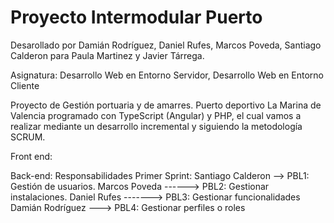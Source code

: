 # Proyecto Intermodular Puerto

Desarollado por Damián Rodríguez, Daniel Rufes, Marcos Poveda, Santiago Calderon para Paula Martinez y Javier Tárrega.

Asignatura: Desarrollo Web en Entorno Servidor, Desarrollo Web en Entorno Cliente

Proyecto de Gestión portuaria y de amarres. Puerto deportivo La Marina de Valencia programado con TypeScript (Angular) y PHP, el cual vamos a realizar mediante un desarrollo incremental y siguiendo la metodología SCRUM.

Front end:


Back-end:
  Responsabilidades Primer Sprint:
  Santiago Calderon --> PBL1: Gestión de usuarios.
  Marcos Poveda ------> PBL2: Gestionar instalaciones.
  Daniel Rufes -------> PBL3: Gestionar funcionalidades
  Damián Rodríguez ---> PBL4: Gestionar perfiles o roles
